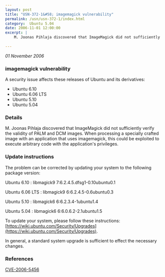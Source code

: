 ```yaml
---
layout: post
title: "USN-372-1&#58; imagemagick vulnerability"
permalink: /usn/usn-372-1/index.html
category:  Ubuntu 5.04
date: 2006-11-01 12:00:00
excerpt: |
    M. Joonas Pihlaja discovered that ImageMagick did not sufficiently verify the validity of PALM and DCM images. When processing a specially crafted image with an application that uses imagemagick, this could be exploited to execute arbitrary code with the application&#39;s privileges.
    
--- 
```

 
 

*01 November 2006*

### imagemagick vulnerability

A security issue affects these releases of Ubuntu and its derivatives:

* Ubuntu 6.10
* Ubuntu 6.06 LTS
* Ubuntu 5.10
* Ubuntu 5.04

### Details

M. Joonas Pihlaja discovered that ImageMagick did not sufficiently verify the validity of PALM and DCM images. When processing a specially crafted image with an application that uses imagemagick, this could be exploited to execute arbitrary code with the application&#39;s privileges.

### Update instructions

The problem can be corrected by updating your system to the following package version:

Ubuntu 6.10
 : libmagick9 <span>7:6.2.4.5.dfsg1-0.10ubuntu0.1</span>

Ubuntu 6.06 LTS
 : libmagick9 <span>6:6.2.4.5-0.6ubuntu0.3</span>

Ubuntu 5.10
 : libmagick6 <span>6:6.2.3.4-1ubuntu1.4</span>

Ubuntu 5.04
 : libmagick6 <span>6:6.0.6.2-2.1ubuntu1.5</span>

To update your system, please follow these instructions: [https://wiki.ubuntu.com/Security/Upgrades](https://wiki.ubuntu.com/Security/Upgrades).

In general, a standard system upgrade is sufficient to effect the necessary changes.

### References

 
 [CVE-2006-5456](http://people.ubuntu.com/~ubuntu-security/cve/CVE-2006-5456)
 

